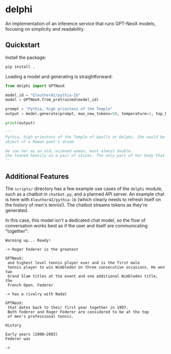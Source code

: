 # delphi
An implementation of an inference service that runs GPT-NeoX models, focusing on simplicity and readability.

## Quickstart
Install the package:

```bash
pip install .
```

Loading a model and generating is straightforward:

```python
from delphi import GPTNeoX

model_id = "EleutherAI/pythia-1b"
model = GPTNeoX.from_pretrained(model_id)

prompt = "Pythia, high priestess of the Temple"
output = model.generate(prompt, max_new_tokens=50, temperature=1, top_k=50)

print(output)

'''
Pythia, high priestess of the Temple of Apollo at Delphi. She would be the 
object of a Roman poet's dream.

He saw her as an old, wizened woman, bent almost double. 
She leaned heavily on a pair of sticks. The only part of her body that was
'''
```

## Additional Features
The `scripts/` directory has a few example use cases of the `delphi` module, such as a
chatbot in `chatbot.py`, and a planned API server. An example chat is here with
`EleutherAI/pythia-1b` (which clearly needs to refresh itself on the history of
men's tennis!). The chatbot streams tokens as they're generated.

In this case, this model isn't a dedicated chat model, so the flow of 
conversation works best as if the user and itself are communicating "together":

```
Warming up... Ready!

-> Roger Federer is the greatest

GPTNeoX:
 and highest level tennis player ever and is the first male
 tennis player to win Wimbledon on three consecutive occasions. He won two 
 Grand Slam titles at the event and one additional Wimbledon title, the 
 French Open. Federer

-> has a rivalry with Nadal

GPTNeoX:
 that dates back to their first year together in 1997.
 Both Federer and Roger Federer are considered to be at the top 
 of men's professional tennis.

History

Early years (2000–2003)
Federer was

-> 
```
